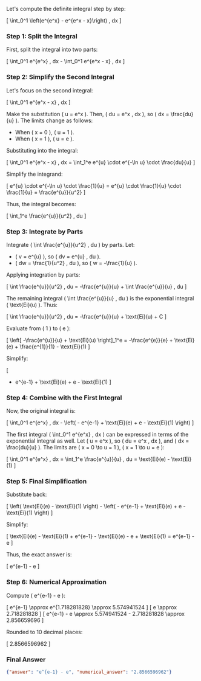 Let's compute the definite integral step by step:

\[
\int_0^1 \left(e^{e^x} - e^{e^x - x}\right) \, dx
\]

### Step 1: Split the Integral
First, split the integral into two parts:

\[
\int_0^1 e^{e^x} \, dx - \int_0^1 e^{e^x - x} \, dx
\]

### Step 2: Simplify the Second Integral
Let's focus on the second integral:

\[
\int_0^1 e^{e^x - x} \, dx
\]

Make the substitution \( u = e^x \). Then, \( du = e^x \, dx \), so \( dx = \frac{du}{u} \). The limits change as follows:
- When \( x = 0 \), \( u = 1 \).
- When \( x = 1 \), \( u = e \).

Substituting into the integral:

\[
\int_0^1 e^{e^x - x} \, dx = \int_1^e e^{u} \cdot e^{-\ln u} \cdot \frac{du}{u}
\]

Simplify the integrand:

\[
e^{u} \cdot e^{-\ln u} \cdot \frac{1}{u} = e^{u} \cdot \frac{1}{u} \cdot \frac{1}{u} = \frac{e^{u}}{u^2}
\]

Thus, the integral becomes:

\[
\int_1^e \frac{e^{u}}{u^2} \, du
\]

### Step 3: Integrate by Parts
Integrate \( \int \frac{e^{u}}{u^2} \, du \) by parts. Let:
- \( v = e^{u} \), so \( dv = e^{u} \, du \).
- \( dw = \frac{1}{u^2} \, du \), so \( w = -\frac{1}{u} \).

Applying integration by parts:

\[
\int \frac{e^{u}}{u^2} \, du = -\frac{e^{u}}{u} + \int \frac{e^{u}}{u} \, du
\]

The remaining integral \( \int \frac{e^{u}}{u} \, du \) is the exponential integral \( \text{Ei}(u) \). Thus:

\[
\int \frac{e^{u}}{u^2} \, du = -\frac{e^{u}}{u} + \text{Ei}(u) + C
\]

Evaluate from \( 1 \) to \( e \):

\[
\left[ -\frac{e^{u}}{u} + \text{Ei}(u) \right]_1^e = -\frac{e^{e}}{e} + \text{Ei}(e) + \frac{e^{1}}{1} - \text{Ei}(1)
\]

Simplify:

\[
- e^{e-1} + \text{Ei}(e) + e - \text{Ei}(1)
\]

### Step 4: Combine with the First Integral
Now, the original integral is:

\[
\int_0^1 e^{e^x} \, dx - \left( - e^{e-1} + \text{Ei}(e) + e - \text{Ei}(1) \right)
\]

The first integral \( \int_0^1 e^{e^x} \, dx \) can be expressed in terms of the exponential integral as well. Let \( u = e^x \), so \( du = e^x \, dx \), and \( dx = \frac{du}{u} \). The limits are \( x = 0 \to u = 1 \), \( x = 1 \to u = e \):

\[
\int_0^1 e^{e^x} \, dx = \int_1^e \frac{e^{u}}{u} \, du = \text{Ei}(e) - \text{Ei}(1)
\]

### Step 5: Final Simplification
Substitute back:

\[
\left( \text{Ei}(e) - \text{Ei}(1) \right) - \left( - e^{e-1} + \text{Ei}(e) + e - \text{Ei}(1) \right)
\]

Simplify:

\[
\text{Ei}(e) - \text{Ei}(1) + e^{e-1} - \text{Ei}(e) - e + \text{Ei}(1) = e^{e-1} - e
\]

Thus, the exact answer is:

\[
e^{e-1} - e
\]

### Step 6: Numerical Approximation
Compute \( e^{e-1} - e \):

\[
e^{e-1} \approx e^{1.718281828} \approx 5.574941524
\]
\[
e \approx 2.718281828
\]
\[
e^{e-1} - e \approx 5.574941524 - 2.718281828 \approx 2.856659696
\]

Rounded to 10 decimal places:

\[
2.8566596962
\]

### Final Answer
```json
{"answer": "e^{e-1} - e", "numerical_answer": "2.8566596962"}
```